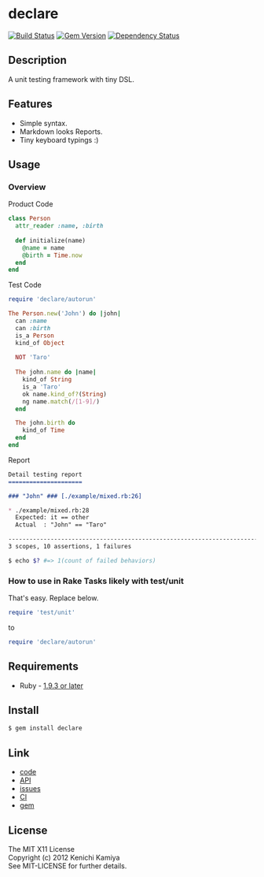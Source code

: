declare
=======

[![Build Status](https://secure.travis-ci.org/kachick/declare.png)](http://travis-ci.org/kachick/declare)
[![Gem Version](https://badge.fury.io/rb/declare.png)](http://badge.fury.io/rb/declare)
[![Dependency Status](https://gemnasium.com/kachick/declare.svg)](https://gemnasium.com/kachick/declare)

Description
------------

A unit testing framework with tiny DSL.

Features
--------

* Simple syntax.
* Markdown looks Reports.
* Tiny keyboard typings :)

Usage
-----

### Overview

Product Code

```ruby
class Person
  attr_reader :name, :birth
  
  def initialize(name)
    @name = name
    @birth = Time.now
  end
end
```

Test Code

```ruby
require 'declare/autorun'

The Person.new('John') do |john|
  can :name
  can :birth
  is_a Person
  kind_of Object
  
  NOT 'Taro'
  
  The john.name do |name|
    kind_of String
    is_a 'Taro'
    ok name.kind_of?(String)
    ng name.match(/[1-9]/)
  end

  The john.birth do
    kind_of Time
  end
end
```

Report

```markdown
Detail testing report
=====================

### "John" ### [./example/mixed.rb:26]

* ./example/mixed.rb:28
  Expected: it == other
  Actual  : "John" == "Taro"

------------------------------------------------------------------------------
3 scopes, 10 assertions, 1 failures
```

```bash
$ echo $? #=> 1(count of failed behaviors)
```

### How to use in Rake Tasks likely with test/unit

That's easy.
Replace below.

```ruby
require 'test/unit'
```

to

```ruby
require 'declare/autorun'
```

Requirements
-------------

* Ruby - [1.9.3 or later](http://travis-ci.org/#!/kachick/declare)

Install
-------

```bash
$ gem install declare
```

Link
----

* [code](https://github.com/kachick/declare)
* [API](http://www.rubydoc.info/github/kachick/declare)
* [issues](https://github.com/kachick/declare/issues)
* [CI](http://travis-ci.org/#!/kachick/declare)
* [gem](https://rubygems.org/gems/declare)

License
-------

The MIT X11 License  
Copyright (c) 2012 Kenichi Kamiya  
See MIT-LICENSE for further details.
